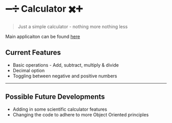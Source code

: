 # ➖➗ Calculator ✖️➕

> Just a simple calculator - nothing more nothing less

Main applicaiton can be found [here](https://t-sorunmu.github.io/calculator/src/index.html)

## Current Features

- Basic operations - Add, subtract, multiply & divide
- Decimal option
- Toggling between negative and positive numbers

---

## Possible Future Developments

- Adding in some scientific calculator features
- Changing the code to adhere to more Object Oriented principles